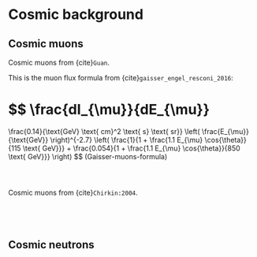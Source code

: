 # Cosmic background

## Cosmic muons

Cosmic muons from {cite}`Guan`.

This is the muon flux formula from {cite}`gaisser_engel_resconi_2016`:

$$
\frac{dI_{\mu}}{dE_{\mu}}
=
\frac{0.14}{\text{GeV} \text{ cm}^2 \text{ s} \text{ sr}}
\left( \frac{E_{\mu}}{\text{GeV}} \right)^{-2.7}
\left(
\frac{1}{1 + \frac{1.1 E_{\mu} \cos{\theta}}{115 \text{ GeV}}}
+
\frac{0.054}{1 + \frac{1.1 E_{\mu} \cos{\theta}}{850 \text{ GeV}}}
\right)
$$ (Gaisser-muons-formula)

```{glue:} muons_gaisser_energy_varying_theta
```

```{glue:} muons_chirkin_energy_varying_theta
```

```{glue:} muons_cosine_star
```

Cosmic muons from {cite}`Chirkin:2004`.

```{glue:} muons_comparison_energy_varying_theta
```


```{glue:} muons_gaisser_theta_varying_energy
```

```{glue:} muons_chirkin_theta_varying_energy
```

```{glue:} muons_comparison_theta_varying_energy
```

## Cosmic neutrons